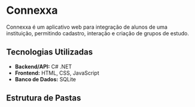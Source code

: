 # Connexxa

Connexxa é um aplicativo web para integração de alunos de uma instituição, permitindo cadastro, interação e criação de grupos de estudo.

## Tecnologias Utilizadas

- **Backend/API:** C# .NET
- **Frontend:** HTML, CSS, JavaScript
- **Banco de Dados:** SQLite

## Estrutura de Pastas
